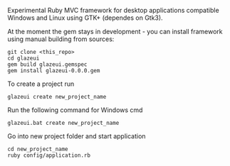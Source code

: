 
Experimental Ruby MVC framework for desktop applications compatible Windows and Linux using GTK+ (dependes on Gtk3).

At the moment the gem stays in development - you can install framework using manual building from sources:

    git clone <this_repo>
    cd glazeui
    gem build glazeui.gemspec
    gem install glazeui-0.0.0.gem

To create a project run

    glazeui create new_project_name

Run the following command for Windows cmd

    glazeui.bat create new_project_name

Go into new project folder and start application

    cd new_project_name
    ruby config/application.rb
